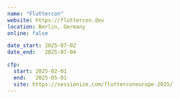 ```yaml
---
name: "Fluttercon"
website: https://fluttercon.dev
location: Berlin, Germany
online: false

date_start: 2025-07-02
date_end:   2025-07-04

cfp:
  start: 2025-02-01
  end:   2025-05-01
  site: https://sessionize.com/flutterconeurope-2025/
---
```

